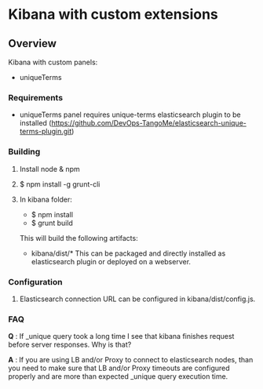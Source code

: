 # Kibana with custom extensions

## Overview

Kibana with custom panels:
* uniqueTerms

### Requirements
* uniqueTerms panel requires unique-terms elasticsearch plugin to be installed (https://github.com/DevOps-TangoMe/elasticsearch-unique-terms-plugin.git)

### Building

1. Install node & npm
2. $ npm install -g grunt-cli
3. In kibana folder:
    * $ npm install
    * $ grunt build

   This will build the following artifacts:
    * kibana/dist/*
   This can be packaged and directly installed as elasticsearch plugin or deployed on a webserver.

### Configuration

1. Elasticsearch connection URL can be configured in kibana/dist/config.js.

### FAQ

__Q__ : If _unique query took a long time I see that kibana 
finishes request before server responses. Why is that?

__A__ : If you are using LB and/or Proxy to connect 
to elasticsearch nodes, than you need to make sure that LB and/or Proxy timeouts 
are configured properly and are more than expected _unique query execution time.

